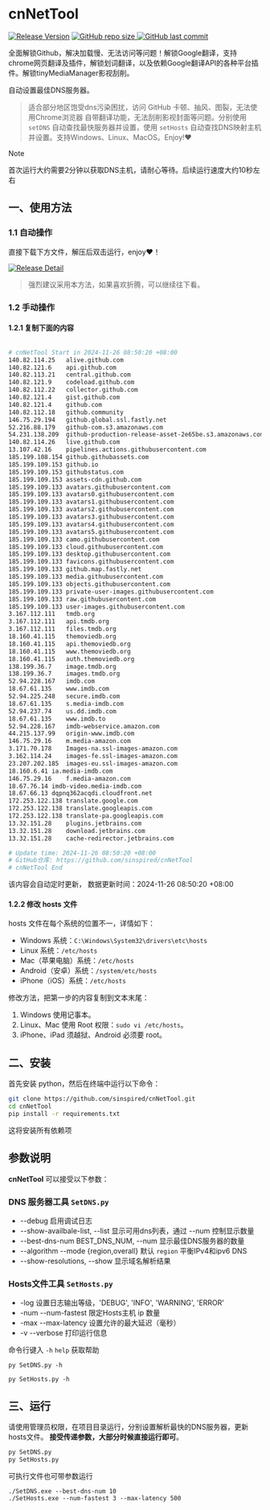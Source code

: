 # cnNetTool

[![Release Version](https://img.shields.io/github/v/release/sinspired/cnNetTool?display_name=tag&logo=github&label=Release)](https://github.com/sinspired/cnNetTool/releases/latest)
[![GitHub repo size](https://img.shields.io/github/repo-size/sinspired/cnNetTool?logo=github)
](https://github.com/sinspired/cnNetTool)
[![GitHub last commit](https://img.shields.io/github/last-commit/sinspired/cnNetTool?logo=github&label=最后提交：)](ttps://github.com/sinspired/cnNetTool)

全面解锁Github，解决加载慢、无法访问等问题！解锁Google翻译，支持chrome网页翻译及插件，解锁划词翻译，以及依赖Google翻译API的各种平台插件。解锁tinyMediaManager影视刮削。

自动设置最佳DNS服务器。

> 适合部分地区饱受dns污染困扰，访问 GitHub 卡顿、抽风、图裂，无法使用Chrome浏览器 自带翻译功能，无法刮削影视封面等问题。分别使用 `setDNS` 自动查找最快服务器并设置，使用 `setHosts` 自动查找DNS映射主机并设置。支持Windows、Linux、MacOS。Enjoy!❤

> [!NOTE]
> 首次运行大约需要2分钟以获取DNS主机，请耐心等待。后续运行速度大约10秒左右

## 一、使用方法

### 1.1 自动操作

直接下载下方文件，解压后双击运行，enjoy❤！

[![Release Detail](https://img.shields.io/github/v/release/sinspired/cnNetTool?sort=date&display_name=release&logo=github&label=Release)](https://github.com/sinspired/cnNetTool/releases/latest)

> 强烈建议采用本方法，如果喜欢折腾，可以继续往下看。

### 1.2 手动操作

#### 1.2.1 复制下面的内容

```bash

# cnNetTool Start in 2024-11-26 08:50:20 +08:00
140.82.114.25	alive.github.com
140.82.121.6	api.github.com
140.82.113.21	central.github.com
140.82.121.9	codeload.github.com
140.82.112.22	collector.github.com
140.82.121.4	gist.github.com
140.82.121.4	github.com
140.82.112.18	github.community
146.75.29.194	github.global.ssl.fastly.net
52.216.88.179	github-com.s3.amazonaws.com
54.231.138.209	github-production-release-asset-2e65be.s3.amazonaws.com
140.82.114.26	live.github.com
13.107.42.16	pipelines.actions.githubusercontent.com
185.199.108.154	github.githubassets.com
185.199.109.153	github.io
185.199.109.153	githubstatus.com
185.199.109.153	assets-cdn.github.com
185.199.109.133	avatars.githubusercontent.com
185.199.109.133	avatars0.githubusercontent.com
185.199.109.133	avatars1.githubusercontent.com
185.199.109.133	avatars2.githubusercontent.com
185.199.109.133	avatars3.githubusercontent.com
185.199.109.133	avatars4.githubusercontent.com
185.199.109.133	avatars5.githubusercontent.com
185.199.109.133	camo.githubusercontent.com
185.199.109.133	cloud.githubusercontent.com
185.199.109.133	desktop.githubusercontent.com
185.199.109.133	favicons.githubusercontent.com
185.199.109.133	github.map.fastly.net
185.199.109.133	media.githubusercontent.com
185.199.109.133	objects.githubusercontent.com
185.199.109.133	private-user-images.githubusercontent.com
185.199.109.133	raw.githubusercontent.com
185.199.109.133	user-images.githubusercontent.com
3.167.112.111	tmdb.org
3.167.112.111	api.tmdb.org
3.167.112.111	files.tmdb.org
18.160.41.115	themoviedb.org
18.160.41.115	api.themoviedb.org
18.160.41.115	www.themoviedb.org
18.160.41.115	auth.themoviedb.org
138.199.36.7	image.tmdb.org
138.199.36.7	images.tmdb.org
52.94.228.167	imdb.com
18.67.61.135	www.imdb.com
52.94.225.248	secure.imdb.com
18.67.61.135	s.media-imdb.com
52.94.237.74	us.dd.imdb.com
18.67.61.135	www.imdb.to
52.94.228.167	imdb-webservice.amazon.com
44.215.137.99	origin-www.imdb.com
146.75.29.16	m.media-amazon.com
3.171.70.178	Images-na.ssl-images-amazon.com
3.162.114.24	images-fe.ssl-images-amazon.com
23.207.202.185	images-eu.ssl-images-amazon.com
18.160.6.41	ia.media-imdb.com
146.75.29.16	f.media-amazon.com
18.67.76.14	imdb-video.media-imdb.com
18.67.66.13	dqpnq362acqdi.cloudfront.net
172.253.122.138	translate.google.com
172.253.122.138	translate.googleapis.com
172.253.122.138	translate-pa.googleapis.com
13.32.151.28	plugins.jetbrains.com
13.32.151.28	download.jetbrains.com
13.32.151.28	cache-redirector.jetbrains.com

# Update time: 2024-11-26 08:50:20 +08:00
# GitHub仓库: https://github.com/sinspired/cnNetTool
# cnNetTool End

```

该内容会自动定时更新， 数据更新时间：2024-11-26 08:50:20 +08:00

#### 1.2.2 修改 hosts 文件

hosts 文件在每个系统的位置不一，详情如下：
- Windows 系统：`C:\Windows\System32\drivers\etc\hosts`
- Linux 系统：`/etc/hosts`
- Mac（苹果电脑）系统：`/etc/hosts`
- Android（安卓）系统：`/system/etc/hosts`
- iPhone（iOS）系统：`/etc/hosts`

修改方法，把第一步的内容复制到文本末尾：

1. Windows 使用记事本。
2. Linux、Mac 使用 Root 权限：`sudo vi /etc/hosts`。
3. iPhone、iPad 须越狱、Android 必须要 root。


## 二、安装

首先安装 python，然后在终端中运行以下命令：

```bash
git clone https://github.com/sinspired/cnNetTool.git
cd cnNetTool
pip install -r requirements.txt
```
这将安装所有依赖项

## 参数说明

**cnNetTool** 可以接受以下参数：

### DNS 服务器工具 `SetDNS.py`

* --debug 启用调试日志
* --show-availbale-list, --list 显示可用dns列表，通过 --num 控制显示数量
* --best-dns-num BEST_DNS_NUM, --num 显示最佳DNS服务器的数量
* --algorithm --mode {region,overall} 默认 `region` 平衡IPv4和ipv6 DNS
* --show-resolutions, --show 显示域名解析结果

### Hosts文件工具 `SetHosts.py`

* -log 设置日志输出等级，'DEBUG', 'INFO', 'WARNING', 'ERROR'
* -num --num-fastest 限定Hosts主机 ip 数量
* -max --max-latency 设置允许的最大延迟（毫秒）
* -v --verbose 打印运行信息

命令行键入 `-h` `help` 获取帮助

`py SetDNS.py -h`

`py SetHosts.py -h`

## 三、运行

请使用管理员权限，在项目目录运行，分别设置解析最快的DNS服务器，更新hosts文件。 **接受传递参数，大部分时候直接运行即可**。

```bash
py SetDNS.py 
py SetHosts.py
```
可执行文件也可带参数运行
```pwsh
./SetDNS.exe --best-dns-num 10
./SetHosts.exe --num-fastest 3 --max-latency 500 
```

